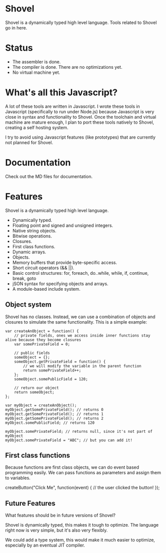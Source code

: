 # Shovel

Shovel is a dynamically typed high level language. Tools related to Shovel go in here.

# Status
- The assembler is done.
- The compiler is done. There are no optimizations yet.
- No virtual machine yet.

# What's all this Javascript?

A lot of these tools are written in Javascript. I wrote these tools in Javascript (specifically to run under Node.js) because Javascript is very close in syntax and functionality to Shovel. Once the toolchain and virtual machine are mature enough, I plan to port these tools natively to Shovel, creating a self hosting system.

I try to avoid using Javascript features (like prototypes) that are currently not planned for Shovel.

# Documentation
Check out the MD files for documentation.

# Features
Shovel is a dynamically typed high level language.

* Dynamically typed.
* Floating point and signed and unsigned integers.
* Native string objects.
* Bitwise operations.
* Closures.
* First class functions.
* Dynamic arrays.
* Objects.
* Memory buffers that provide byte-specific access.
* Short circuit operators (&& ||).
* Basic control structures: for, foreach, do..while, while, if, continue, break, goto
* jSON syntax for specifying objects and arrays.
* A module-based include system.

## Object system
Shovel has no classes. Instead, we can use a combination of objects and closures to simulate the same functionality. This is a simple example:

````
var createAnObject = function() {
	// private fields, ones we access inside inner functions stay alive because they become closures
	var somePrivateField = 0;

	// public fields
	someObject = {};
	someObject.getPrivateField = function() {
		// we will modify the variable in the parent function
		return somePrivateField++;
	};
	someObject.somePublicField = 120;

	// return our object
	return someObject;
};

var myObject = createAnObject();
myObject.getSomePrivateField(); // returns 0
myObject.getSomePrivateField(); // returns 1
myObject.getSomePrivateField(); // returns 2
myObject.somePublicField; // returns 120

myObject.somePrivateField; // returns null, since it's not part of myObject
myObject.somePrivateField = "ABC"; // but you can add it!
````

## First class functions
Because functions are first class objects, we can do event based programming easily. We can pass functions as parameters and assign them to variables.

createButton("Click Me", function(event) {
	// the user clicked the button!
});

## Future Features
What features should be in future versions of Shovel?

Shovel is dynamically typed, this makes it tough to optimize. The language right now is very simple, but it's also very flexibly.

We could add a type system, this would make it much easier to optimize, especially by an eventual JIT compiler.

